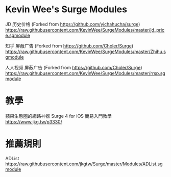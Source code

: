 # Kevin Wee's Surge Modules

JD 历史价格 (Forked from https://github.com/yichahucha/surge)
https://raw.githubusercontent.com/KevinWee/SurgeModules/master/jd_price.sgmodule

知乎 屏蔽广告 (Forked from https://github.com/Choler/Surge)
https://raw.githubusercontent.com/KevinWee/SurgeModules/master/Zhihu.sgmodule

人人视频 屏蔽广告 (Forked from https://github.com/Choler/Surge)
https://raw.githubusercontent.com/KevinWee/SurgeModules/master/rrsp.sgmodule


# 教學
蘋果生態圈的網路神器 Surge 4 for iOS 簡易入門教學
https://www.jkg.tw/p3330/

# 推薦規則
ADList
https://raw.githubusercontent.com/jkgtw/Surge/master/Modules/ADList.sgmodule

